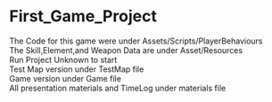 # First_Game_Project
The Code for this game were under Assets/Scripts/PlayerBehaviours <br />
The Skill,Element,and Weapon Data are under Asset/Resources <br />
Run Project Unknown to start  <br />
Test Map version under TestMap file <br />
Game version under Game file <br />
All presentation materials and TimeLog under materials file  <br /> 
